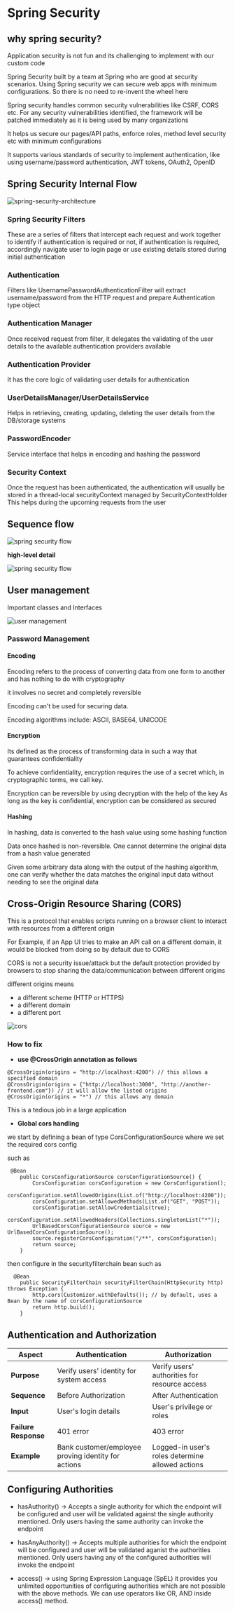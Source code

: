 # Spring Security

## why spring security?

Application security is not fun and its challenging to implement with our custom code

Spring Security built by a team at Spring who are good at security scenarios. Using Spring security we can secure web
apps
with minimum configurations. So there is no need to re-invent the wheel here

Spring security handles common security vulnerabilities like CSRF, CORS etc. For any security vulnerabilities
identified, the framework will be patched immediately as it is being used by many organizations

It helps us secure our pages/API paths, enforce roles, method level security etc with minimum configurations

It supports various standards of security to implement authentication, like using username/password authentication, JWT
tokens, OAuth2, OpenID

## Spring Security Internal Flow

![spring-security-architecture](assets/spring-security-architecture.png)

### Spring Security Filters

These are a series of filters that intercept each request and work together to identify if authentication is required or
not, if authentication is required, accordingly navigate user to login page or use existing details stored during
initial authentication

### Authentication

Filters like UsernamePasswordAuthenticationFilter will extract username/password from the HTTP request and prepare
Authentication type object

### Authentication Manager

Once received request from filter, it delegates the validating of the user details to the available authentication
providers available

### Authentication Provider

It has the core logic of validating user details for authentication

### UserDetailsManager/UserDetailsService

Helps in retrieving, creating, updating, deleting the user details from the DB/storage systems

### PasswordEncoder

Service interface that helps in encoding and hashing the password

### Security Context

Once the request has been authenticated, the authentication will usually be stored in a thread-local securityContext
managed by SecurityContextHolder
This helps during the upcoming requests from the user

## Sequence flow

![spring security flow](assets/spring-security-flow.png)

**high-level detail**

![spring security flow](assets/high-level-detail.png)

## User management

Important classes and Interfaces

![user management](assets/user-management.png)

### Password Management

#### Encoding

Encoding refers to the process of converting data from one form to another and has nothing to do with cryptography

it involves no secret and completely reversible

Encoding can't be used for securing data.

Encoding algorithms include:
ASCII, BASE64, UNICODE

#### Encryption

Its defined as the process of transforming data in such a way that guarantees confidentiality

To achieve confidentiality, encryption requires the use of a secret which, in cryptographic terms, we call key.

Encryption can be reversible by using decryption with the help of the key
As long as the key is confidential, encryption can be considered as secured

#### Hashing

In hashing, data is converted to the hash value using some hashing function

Data once hashed is non-reversible. One cannot determine the original data from a hash value generated

Given some arbitrary data along with the output of the hashing algorithm, one can verify whether the data matches the
original input data without needing to see the original data

## Cross-Origin Resource Sharing (CORS)

This is a protocol that enables scripts running on a browser client to interact with resources from a different origin

For Example, if an App UI tries to make an API call on a different domain, it would be blocked from doing so by default
due to CORS

CORS is not a security issue/attack but the default protection provided by browsers to stop sharing the
data/communication between different origins

different origins means

* a different scheme (HTTP or HTTPS)
* a different domain
* a different port

![cors](assets/cors.png)

### How to fix

* **use @CrossOrigin annotation as follows**

```
@CrossOrigin(origins = "http://localhost:4200") // this allows a specified domain
@CrossOrigin(origins = {"http://localhost:3000", "http://another-frontend.com"}) // it will allow the listed origins
@CrossOrigin(origins = "*") // this allows any domain
```

This is a tedious job in a large application

* **Global cors handling**

we start by defining a bean of type CorsConfigurationSource where we set the required cors config

such as

```
 @Bean
    public CorsConfigurationSource corsConfigurationSource() {
        CorsConfiguration corsConfiguration = new CorsConfiguration();
        corsConfiguration.setAllowedOrigins(List.of("http://localhost:4200"));
        corsConfiguration.setAllowedMethods(List.of("GET", "POST"));
        corsConfiguration.setAllowCredentials(true);
        corsConfiguration.setAllowedHeaders(Collections.singletonList("*"));
        UrlBasedCorsConfigurationSource source = new UrlBasedCorsConfigurationSource();
        source.registerCorsConfiguration("/**", corsConfiguration);
        return source;
    }
```

then configure in the securityfilterchain bean such as

```
  @Bean
    public SecurityFilterChain securityFilterChain(HttpSecurity http) throws Exception {
        http.cors(Customizer.withDefaults()); // by default, uses a Bean by the name of corsConfigurationSource
        return http.build();
    }
```

## Authentication and Authorization

| Aspect               | Authentication                                      | Authorization                                    |
|----------------------|-----------------------------------------------------|--------------------------------------------------|
| **Purpose**          | Verify users' identity for system access            | Verify users' authorities for resource access    |
| **Sequence**         | Before Authorization                                | After Authentication                             |
| **Input**            | User's login details                                | User's privilege or roles                        |
| **Failure Response** | 401 error                                           | 403 error                                        |
| **Example**          | Bank customer/employee proving identity for actions | Logged-in user's roles determine allowed actions |

## Configuring Authorities

* hasAuthority() -> Accepts a single authority for which the endpoint will be configured and user will be validated against
  the single authority mentioned. Only users having the same authority can invoke the endpoint

* hasAnyAuthority() -> Accepts multiple authorities for which the endpoint will be configured and user will be validated aganist the authorities mentioned. Only users having any of the configured authorities will invoke the endpoint

* access() -> using Spring Expression Language (SpEL) it provides you unlimited opportunities of configuring authorities which are not possible with the above methods. We can use operators like OR, AND inside access() method.


















